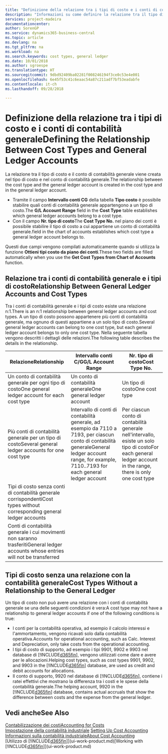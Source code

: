 ```yaml
---
title: "Definizione della relazione tra i tipi di costo e i conti di contabilità generale | Microsoft Docs"
description: "Informazioni su come definire la relazione tra il tipo di costo e il conto di contabilità generale."
services: project-madeira
documentationcenter: 
author: SorenGP
ms.service: dynamics365-business-central
ms.topic: article
ms.devlang: na
ms.tgt_pltfrm: na
ms.workload: na
ms.search.keywords: cost types, general ledger
ms.date: 10/01/2018
ms.author: sgroespe
ms.translationtype: HT
ms.sourcegitcommit: 9dbd92409ba02281f008246194f3ce0c53e4e001
ms.openlocfilehash: 6e45f53c41c6eaac54a87c211adf7bf53eadabfe
ms.contentlocale: it-ch
ms.lasthandoff: 09/28/2018

---
```

# <a name="defining-the-relationship-between-cost-types-and-general-ledger-accounts"></a><span data-ttu-id="7392f-103">Definizione della relazione tra i tipi di costo e i conti di contabilità generale</span><span class="sxs-lookup"><span data-stu-id="7392f-103">Defining the Relationship Between Cost Types and General Ledger Accounts</span></span>
<span data-ttu-id="7392f-104">La relazione tra il tipo di costo e il conto di contabilità generale viene creata nel tipo di costo e nel conto di contabilità generale.</span><span class="sxs-lookup"><span data-stu-id="7392f-104">The relationship between the cost type and the general ledger account is created in the cost type and in the general ledger account.</span></span>  

* <span data-ttu-id="7392f-105">Tramite il campo **Intervallo conti CG** della tabella **Tipo costo** è possibile stabilire quali conti di contabilità generale appartengono a un tipo di costo.</span><span class="sxs-lookup"><span data-stu-id="7392f-105">The **G/L Account Range** field in the **Cost Type** table establishes which general ledger accounts belong to a cost type.</span></span>  
* <span data-ttu-id="7392f-106">Con il campo **Nr. tipo di costo**</span><span class="sxs-lookup"><span data-stu-id="7392f-106">The **Cost Type No.**</span></span> <span data-ttu-id="7392f-107">nel piano dei conti è possibile stabilire il tipo di costo a cui appartiene un conto di contabilità generale.</span><span class="sxs-lookup"><span data-stu-id="7392f-107">field in the chart of accounts establishes which cost type a general ledger account belongs to.</span></span>  

<span data-ttu-id="7392f-108">Questi due campi vengono compilati automaticamente quando si utilizza la funzione **Ottieni tipi costo da piano dei conti**.</span><span class="sxs-lookup"><span data-stu-id="7392f-108">These two fields are filled automatically when you use the **Get Cost Types from Chart of Accounts** function.</span></span>  

## <a name="relationship-between-general-ledger-accounts-and-cost-types"></a><span data-ttu-id="7392f-109">Relazione tra i conti di contabilità generale e i tipi di costo</span><span class="sxs-lookup"><span data-stu-id="7392f-109">Relationship Between General Ledger Accounts and Cost Types</span></span>  
<span data-ttu-id="7392f-110">Tra i conti di contabilità generale e i tipi di costo esiste una relazione n:1.</span><span class="sxs-lookup"><span data-stu-id="7392f-110">There is an n:1 relationship between general ledger accounts and cost types.</span></span> <span data-ttu-id="7392f-111">A un tipo di costo possono appartenere più conti di contabilità generale, ma ognuno di questi appartiene a un solo tipo di costo.</span><span class="sxs-lookup"><span data-stu-id="7392f-111">Several general ledger accounts can belong to one cost type, but each general ledger account belongs to only one cost type.</span></span> <span data-ttu-id="7392f-112">Nella seguente tabella vengono descritti i dettagli delle relazioni.</span><span class="sxs-lookup"><span data-stu-id="7392f-112">The following table describes the details in the relationship.</span></span>  

|<span data-ttu-id="7392f-113">Relazione</span><span class="sxs-lookup"><span data-stu-id="7392f-113">Relationship</span></span>|<span data-ttu-id="7392f-114">**Intervallo conti C/G**</span><span class="sxs-lookup"><span data-stu-id="7392f-114">**G/L Account Range**</span></span>|<span data-ttu-id="7392f-115">**Nr. tipo di costo**</span><span class="sxs-lookup"><span data-stu-id="7392f-115">**Cost Type No.**</span></span>|  
|------------------|------------------------------------------------|-------------------------------------------|  
|<span data-ttu-id="7392f-116">Un conto di contabilità generale per ogni tipo di costo</span><span class="sxs-lookup"><span data-stu-id="7392f-116">One general ledger account for each cost type</span></span>|<span data-ttu-id="7392f-117">Un conto di contabilità generale</span><span class="sxs-lookup"><span data-stu-id="7392f-117">One general ledger account</span></span>|<span data-ttu-id="7392f-118">Un tipo di costo</span><span class="sxs-lookup"><span data-stu-id="7392f-118">One cost type</span></span>|  
|<span data-ttu-id="7392f-119">Più conti di contabilità generale per un tipo di costo</span><span class="sxs-lookup"><span data-stu-id="7392f-119">Several general ledger accounts for one cost type</span></span>|<span data-ttu-id="7392f-120">Intervallo di conti di contabilità generale, ad esempio da 7110 a 7193, per ciascun conto di contabilità generale</span><span class="sxs-lookup"><span data-stu-id="7392f-120">General ledger account range, for example, 7110..7193 for each general ledger account</span></span>|<span data-ttu-id="7392f-121">Per ciascun conto di contabilità generale nell'intervallo, esiste un solo tipo di costo</span><span class="sxs-lookup"><span data-stu-id="7392f-121">For each general ledger account in the range, there is only one cost type</span></span>|  
|<span data-ttu-id="7392f-122">Tipi di costo senza conti di contabilità generale corrispondenti</span><span class="sxs-lookup"><span data-stu-id="7392f-122">Cost types without corresponding general ledger accounts</span></span>|<Empty>||  
|<span data-ttu-id="7392f-123">Conti di contabilità generale i cui movimenti non saranno trasferiti</span><span class="sxs-lookup"><span data-stu-id="7392f-123">General ledger accounts whose entries will not be transferred</span></span>||<Empty>|  

## <a name="cost-types-without-a-relationship-to-the-general-ledger"></a><span data-ttu-id="7392f-124">Tipi di costo senza una relazione con la contabilità generale</span><span class="sxs-lookup"><span data-stu-id="7392f-124">Cost Types Without a Relationship to the General Ledger</span></span>  
<span data-ttu-id="7392f-125">Un tipo di costo non può avere una relazione con i conti di contabilità generale se una delle seguenti condizioni è vera:</span><span class="sxs-lookup"><span data-stu-id="7392f-125">A cost type may not have a relationship to general ledger accounts if one of the following conditions is true:</span></span>  

* <span data-ttu-id="7392f-126">I conti per la contabilità operativa, ad esempio il calcolo interessi e l'ammortamento, vengono ricavati solo dalla contabilità operativa.</span><span class="sxs-lookup"><span data-stu-id="7392f-126">Accounts for operational accounting, such as Calc. Interest and Depreciation, only take costs from the operational accounting.</span></span>  
* <span data-ttu-id="7392f-127">I tipi di costo di supporto, ad esempio i tipi 9901, 9902 e 9903 nel database di [!INCLUDE[d365fin](includes/d365fin_md.md)], vengono utilizzati come dare e avere per le allocazioni.</span><span class="sxs-lookup"><span data-stu-id="7392f-127">Helping cost types, such as cost types 9901, 9902, and 9903 in the [!INCLUDE[d365fin](includes/d365fin_md.md)] database, are used as credit and debit accounts for allocations.</span></span>  
* <span data-ttu-id="7392f-128">Il conto di supporto, 9920 nel database di [!INCLUDE[d365fin](includes/d365fin_md.md)], contiene i ratei effettivi che mostrano la differenza tra i costi e le spese della contabilità generale.</span><span class="sxs-lookup"><span data-stu-id="7392f-128">The helping account, 9920 in the [!INCLUDE[d365fin](includes/d365fin_md.md)] database, contains actual accruals that show the difference between costs and the expense from the general ledger.</span></span>  

## <a name="see-also"></a><span data-ttu-id="7392f-129">Vedi anche</span><span class="sxs-lookup"><span data-stu-id="7392f-129">See Also</span></span>  
[<span data-ttu-id="7392f-130">Contabilizzazione dei costi</span><span class="sxs-lookup"><span data-stu-id="7392f-130">Accounting for Costs</span></span>](finance-manage-cost-accounting.md)  
<span data-ttu-id="7392f-131">[Impostazione della contabilità industriale](finance-set-up-cost-accounting.md) </span><span class="sxs-lookup"><span data-stu-id="7392f-131">[Setting Up Cost Accounting](finance-set-up-cost-accounting.md) </span></span>  
[<span data-ttu-id="7392f-132">Informazioni sulla contabilità industriale</span><span class="sxs-lookup"><span data-stu-id="7392f-132">About Cost Accounting</span></span>](finance-about-cost-accounting.md)  
<span data-ttu-id="7392f-133">[Utilizzo di [!INCLUDE[d365fin](includes/d365fin_md.md)]](ui-work-product.md)</span><span class="sxs-lookup"><span data-stu-id="7392f-133">[Working with [!INCLUDE[d365fin](includes/d365fin_md.md)]](ui-work-product.md)</span></span>


